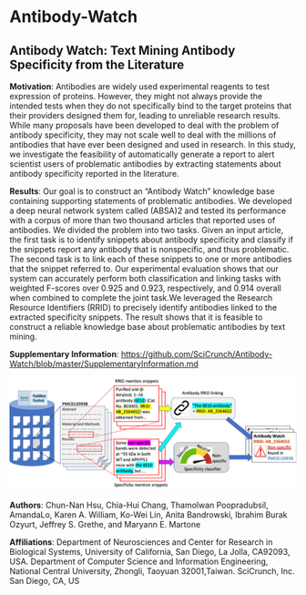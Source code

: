# Antibody-Watch
## Antibody Watch: Text Mining Antibody Specificity from the Literature

**Motivation**: Antibodies are widely used experimental reagents to test expression of proteins. However,
they might not always provide the intended tests when they do not specifically bind to the target proteins
that their providers designed them for, leading to unreliable research results. While many proposals have
been developed to deal with the problem of antibody specificity, they may not scale well to deal with the
millions of antibodies that have ever been designed and used in research. In this study, we investigate the
feasibility of automatically generate a report to alert scientist users of problematic antibodies by extracting
statements about antibody specificity reported in the literature.

**Results**: Our goal is to construct an “Antibody Watch” knowledge base containing supporting statements
of problematic antibodies. We developed a deep neural network system called (ABSA)2 and tested its
performance with a corpus of more than two thousand articles that reported uses of antibodies. We
divided the problem into two tasks. Given an input article, the first task is to identify snippets about antibody
specificity and classify if the snippets report any antibody that is nonspecific, and thus problematic. The
second task is to link each of these snippets to one or more antibodies that the snippet referred to. Our
experimental evaluation shows that our system can accurately perform both classification and linking tasks
with weighted F-scores over 0.925 and 0.923, respectively, and 0.914 overall when combined to complete
the joint task.We leveraged the Research Resource Identifiers (RRID) to precisely identify antibodies linked
to the extracted specificity snippets. The result shows that it is feasible to construct a reliable knowledge
base about problematic antibodies by text mining.

**Supplementary Information**: https://github.com/SciCrunch/Antibody-Watch/blob/master/SupplementaryInformation.md

![Workflow](SupImages/Fig1.png)

**Authors**: Chun-Nan Hsu, Chia-Hui Chang, Thamolwan Poopradubsil, AmandaLo, Karen A. William, Ko-Wei Lin, Anita Bandrowski, Ibrahim Burak Ozyurt, Jeffrey S. Grethe, and Maryann E. Martone

**Affiliations**: Department of Neurosciences and Center for Research in Biological Systems, University of California, San Diego, La Jolla, CA92093, USA.
Department of Computer Science and Information Engineering, National Central University, Zhongli, Taoyuan 32001,Taiwan.
SciCrunch, Inc. San Diego, CA, US
